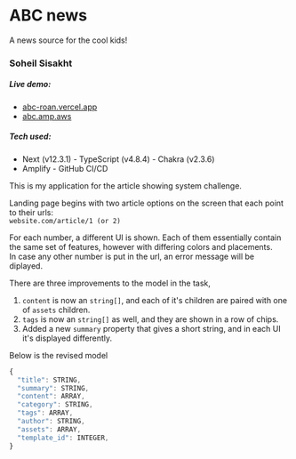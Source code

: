 # ABC news

A news source for the cool kids!

### Soheil Sisakht
##### Live demo:
- [abc-roan.vercel.app](http://abc-roan.vercel.app/) 
- [abc.amp.aws](http://abc-roan.vercel.app/)
##### Tech used:
- Next (v12.3.1) - TypeScript (v4.8.4) - Chakra (v2.3.6) 
- Amplify - GitHub CI/CD


This is my application for the article showing 
system challenge. 

Landing page begins with two article options on 
the screen that each point to their urls:  
`website.com/article/1 (or 2)`

For each number, a different UI is shown. Each 
of them essentially contain the same set of features,
however with differing colors and placements.  
In case any other number is put in the url, an 
error message will be diplayed.

There are three improvements to the model in the 
task,
1. `content` is now an `string[]`, and each of 
it's children are paired with one of `assets` 
children. 
2. `tags` is now an `string[]` as well, and they 
are shown in a row of chips.
3. Added a new `summary` property that gives a short
string, and in each UI it's displayed differently.

Below is the revised model

``` js
{ 
  "title": STRING, 
  "summary": STRING,
  "content": ARRAY, 
  "category": STRING, 
  "tags": ARRAY, 
  "author": STRING, 
  "assets": ARRAY,
  "template_id": INTEGER, 
}
```















